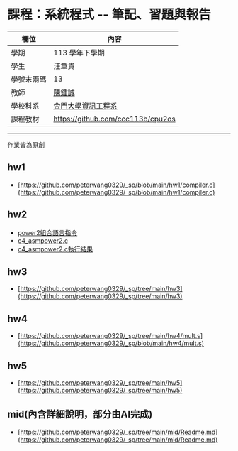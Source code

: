 # 課程：系統程式 -- 筆記、習題與報告

欄位 | 內容
-----|--------
學期 | 113 學年下學期
學生 |  汪章貴
學號末兩碼 | 13
教師 | [陳鍾誠](https://www.nqu.edu.tw/educsie/index.php?act=blog&code=list&ids=4)
學校科系 | [金門大學資訊工程系](https://www.nqu.edu.tw/educsie/index.php)
課程教材 | https://github.com/ccc113b/cpu2os

---
作業皆為原創
## hw1
- [https://github.com/peterwang0329/_sp/blob/main/hw1/compiler.c](https://github.com/peterwang0329/_sp/blob/main/hw1/compiler.c)
## hw2
- [power2組合語言指令](https://github.com/peterwang0329/_sp/blob/main/hw2/power2.md)
- [c4_asmpower2.c](https://github.com/peterwang0329/_sp/blob/main/hw2/c4_asmpower2.c)
- [c4_asmpower2.c執行結果](https://github.com/peterwang0329/_sp/blob/main/hw2/asmpower2.md)
## hw3
- [https://github.com/peterwang0329/_sp/tree/main/hw3](https://github.com/peterwang0329/_sp/tree/main/hw3)
## hw4
- [https://github.com/peterwang0329/_sp/tree/main/hw4/mult.s](https://github.com/peterwang0329/_sp/blob/main/hw4/mult.s)
## hw5
- [https://github.com/peterwang0329/_sp/tree/main/hw5](https://github.com/peterwang0329/_sp/tree/main/hw5)
## mid(內含詳細說明，部分由AI完成)
- [https://github.com/peterwang0329/_sp/tree/main/mid/Readme.md](https://github.com/peterwang0329/_sp/tree/main/mid/Readme.md)